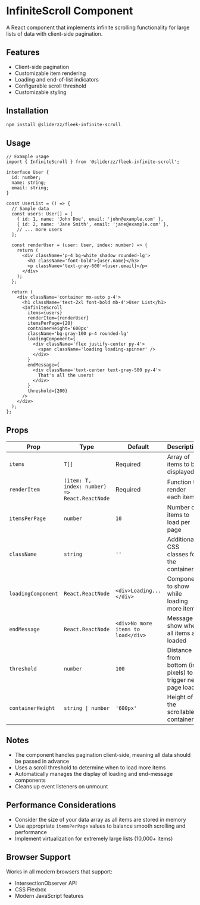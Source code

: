 # InfiniteScroll Component

A React component that implements infinite scrolling functionality for large lists of data with client-side pagination.

## Features

- Client-side pagination
- Customizable item rendering
- Loading and end-of-list indicators
- Configurable scroll threshold
- Customizable styling

## Installation

```bash
npm install @sliderzz/fleek-infinite-scroll
```

## Usage

```tsx
// Example usage
import { InfiniteScroll } from '@sliderzz/fleek-infinite-scroll';

interface User {
  id: number;
  name: string;
  email: string;
}

const UserList = () => {
  // Sample data
  const users: User[] = [
    { id: 1, name: 'John Doe', email: 'john@example.com' },
    { id: 2, name: 'Jane Smith', email: 'jane@example.com' },
    // ... more users
  ];

  const renderUser = (user: User, index: number) => {
    return (
      <div className='p-4 bg-white shadow rounded-lg'>
        <h3 className='font-bold'>{user.name}</h3>
        <p className='text-gray-600'>{user.email}</p>
      </div>
    );
  };

  return (
    <div className='container mx-auto p-4'>
      <h1 className='text-2xl font-bold mb-4'>User List</h1>
      <InfiniteScroll
        items={users}
        renderItem={renderUser}
        itemsPerPage={20}
        containerHeight='600px'
        className='bg-gray-100 p-4 rounded-lg'
        loadingComponent={
          <div className='flex justify-center py-4'>
            <span className='loading loading-spinner' />
          </div>
        }
        endMessage={
          <div className='text-center text-gray-500 py-4'>
            That's all the users!
          </div>
        }
        threshold={200}
      />
    </div>
  );
};
```

## Props

| Prop               | Type                                          | Default                            | Description                                                |
| ------------------ | --------------------------------------------- | ---------------------------------- | ---------------------------------------------------------- |
| `items`            | `T[]`                                         | Required                           | Array of items to be displayed                             |
| `renderItem`       | `(item: T, index: number) => React.ReactNode` | Required                           | Function to render each item                               |
| `itemsPerPage`     | `number`                                      | `10`                               | Number of items to load per page                           |
| `className`        | `string`                                      | `''`                               | Additional CSS classes for the container                   |
| `loadingComponent` | `React.ReactNode`                             | `<div>Loading...</div>`            | Component to show while loading more items                 |
| `endMessage`       | `React.ReactNode`                             | `<div>No more items to load</div>` | Message to show when all items are loaded                  |
| `threshold`        | `number`                                      | `100`                              | Distance from bottom (in pixels) to trigger next page load |
| `containerHeight`  | `string \| number`                            | `'600px'`                          | Height of the scrollable container                         |

## Notes

- The component handles pagination client-side, meaning all data should be passed in advance
- Uses a scroll threshold to determine when to load more items
- Automatically manages the display of loading and end-message components
- Cleans up event listeners on unmount

## Performance Considerations

- Consider the size of your data array as all items are stored in memory
- Use appropriate `itemsPerPage` values to balance smooth scrolling and performance
- Implement virtualization for extremely large lists (10,000+ items)

## Browser Support

Works in all modern browsers that support:

- IntersectionObserver API
- CSS Flexbox
- Modern JavaScript features
